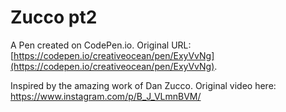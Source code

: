 # Zucco pt2

A Pen created on CodePen.io. Original URL: [https://codepen.io/creativeocean/pen/ExyVvNg](https://codepen.io/creativeocean/pen/ExyVvNg).

Inspired by the amazing work of Dan Zucco. Original video here: https://www.instagram.com/p/B_J_VLmnBVM/
